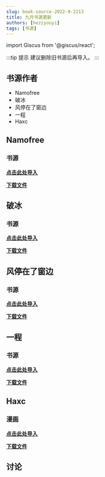 ```yaml
---
slug: book-source-2022-9-2213
title: 九月书源更新
authors: [heziyouyi]
tags: [书源]
---
```

import Giscus from '@giscus/react';

:::tip 提示
建议删除旧书源后再导入。
:::

## 书源作者

- Namofree
- 破冰
- 风停在了窗边
- 一程
- Haxc

<!-- truncate -->

## Namofree

### 书源

**[点击此处导入](legado://import/bookSource?src=https://raw.githubusercontent.com/gedoor/gedoor.github.io/master/blog/2022-09-01-2213/9%E6%9C%88%E4%B9%A6%E6%BA%90-namofree.txt)**

**[下载文件](https://raw.githubusercontent.com/gedoor/gedoor.github.io/master/blog/2022-09-01-2213/9%E6%9C%88%E4%B9%A6%E6%BA%90-namofree.txt)**


## 破冰

### 书源

**[点击此处导入](legado://import/bookSource?src=https://raw.githubusercontent.com/gedoor/gedoor.github.io/master/blog/2022-09-01-2213/9%E6%9C%88%E4%B9%A6%E6%BA%90-%E7%A0%B4%E5%86%B0.txt)**

**[下载文件](https://raw.githubusercontent.com/gedoor/gedoor.github.io/master/blog/2022-09-01-2213/9%E6%9C%88%E4%B9%A6%E6%BA%90-%E7%A0%B4%E5%86%B0.txt)**

## 风停在了窗边

### 书源

**[点击此处导入](legado://import/bookSource?src=https://raw.githubusercontent.com/gedoor/gedoor.github.io/master/blog/2022-09-01-2213/9%E6%9C%88%E4%B9%A6%E6%BA%90-%E9%A3%8E%E5%81%9C%E5%9C%A8%E4%BA%86%E7%AA%97%E8%BE%B9.txt)**

**[下载文件](https://raw.githubusercontent.com/gedoor/gedoor.github.io/master/blog/2022-09-01-2213/9%E6%9C%88%E4%B9%A6%E6%BA%90-%E9%A3%8E%E5%81%9C%E5%9C%A8%E4%BA%86%E7%AA%97%E8%BE%B9.txt)**


## 一程

### 书源

**[点击此处导入](legado://import/bookSource?src=https://raw.githubusercontent.com/gedoor/gedoor.github.io/master/blog/2022-09-01-2213/9%E6%9C%88%E4%BB%BD%E4%B9%A6%E6%BA%90-%E4%B8%80%E7%A8%8B.json)**

**[下载文件](https://raw.githubusercontent.com/gedoor/gedoor.github.io/master/blog/2022-09-01-2213/9%E6%9C%88%E4%BB%BD%E4%B9%A6%E6%BA%90-%E4%B8%80%E7%A8%8B.json)**


## Haxc

### 漫画

**[点击此处导入](legado://import/bookSource?src=https://raw.githubusercontent.com/gedoor/gedoor.github.io/master/blog/2022-09-01-2213/%E6%BC%AB%E7%94%BB%E6%BA%90-haxc.txt)**

**[下载文件](https://raw.githubusercontent.com/gedoor/gedoor.github.io/master/blog/2022-09-01-2213/%E6%BC%AB%E7%94%BB%E6%BA%90-haxc.txt)**


## 讨论

<Giscus
  id="comments"
  repo="gedoor/gedoor.github.io"
  repoId="MDEwOlJlcG9zaXRvcnkxNjExMjczMjM"
  category="General"
  categoryId="DIC_kwDOCZqbm84CQvbE"
  mapping="title"
  term="Comments"
  reactionsEnabled="1"
  emitMetadata="0"
  inputPosition="top"
  theme="preferred_color_scheme"
  lang="zh-CN"
/>